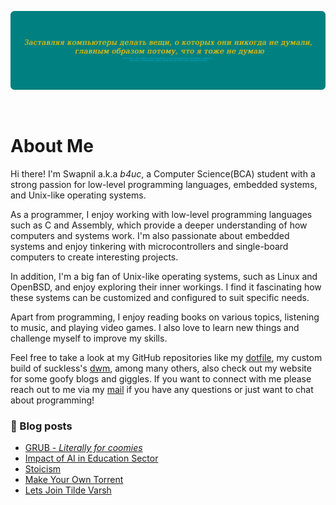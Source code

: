 ![img](img/head.png)  

<br>

# About Me
Hi there! I'm Swapnil a.k.a *b4uc*, a Computer Science(BCA) student with a
strong passion for low-level programming languages, embedded systems,
and Unix-like operating systems.

As a programmer, I enjoy working with low-level programming languages
such as C and Assembly, which provide a deeper understanding of how
computers and systems work. I'm also passionate about embedded systems
and enjoy tinkering with microcontrollers and single-board computers to
create interesting projects.

In addition, I'm a big fan of Unix-like operating systems, such as
Linux and OpenBSD, and enjoy exploring their inner workings. I find it
fascinating how these systems can be customized and configured to suit
specific needs.

Apart from programming, I enjoy reading books on various topics,
listening to music, and playing video games. I also love to learn new
things and challenge myself to improve my skills.

Feel free to take a look at my GitHub repositories like my [dotfile](https://github.com/iamb4uc/dots),
my custom build of suckless's
[dwm](https://github.com/iamb4uc/dwm), among many others, also check
out my website for some goofy blogs and giggles. If you want to connect
with me please reach out to me via my [mail](mailto:b4uc@tuta.io) if
you have any questions or just want to chat about programming!



### 📖 Blog posts
<!-- BLOG-POST-LIST:START -->
- [GRUB - *Literally for coomies*](https://iamb4uc.xyz/post/grub-literally-for-coomies/)
- [Impact of AI in Education Sector](https://iamb4uc.xyz/post/impact-of-ai-in-education-sector/)
- [Stoicism](https://iamb4uc.xyz/post/stoicism/)
- [Make Your Own Torrent](https://iamb4uc.xyz/post/make-your-own-torrent/)
- [Lets Join Tilde Varsh](https://iamb4uc.xyz/post/lets-join-tilde-varsh/)
<!-- BLOG-POST-LIST:END -->


